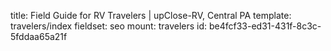 title: Field Guide for RV Travelers | upClose-RV, Central PA
template: travelers/index
fieldset: seo
mount: travelers
id: be4fcf33-ed31-431f-8c3c-5fddaa65a21f
